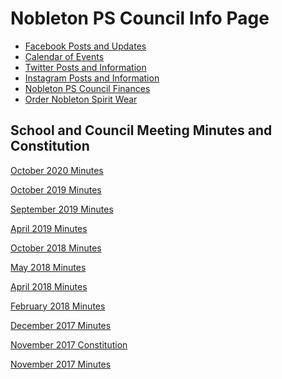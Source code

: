 <!DOCTYPE html PUBLIC "-//W3C//DTD XHTML 1.0 Transitional//EN" "http://www.w3.org/TR/xhtml1/DTD/xhtml1-transitional.dtd">
<html xmlns="http://www.w3.org/1999/xhtml">
<head>
<meta http-equiv="Content-Type" content="text/html; charset=utf-8" />
<title>NobletonPS Council</title>
</head>

<body>
<div>
  <h1>Nobleton PS Council Info Page</h1>
</div>
<div>
  <ul>
    <li><a href="https://www.facebook.com/nobletonpsschoolcouncil" target="_new">Facebook Posts and Updates</a></li>
    <li><a href="http://www.yrdsb.ca/schools/nobleton.ps/NewsEvents/Pages/School-Calendar.aspx" target="_new">Calendar of Events</a></li>
    <li><a href="https://twitter.com/nbltnpscouncil" target="_new">Twitter Posts and Information</a></li>
    <li><a href="https://www.instagram.com/nobletonpscouncil/" target="_new">Instagram Posts and Information</a></li>
    <li><a href="https://docs.google.com/spreadsheets/d/1AnD7vF6arMfX7dOspB7r3l4DAxNlft8vS3d-osGb1kw/edit?usp=sharing" target="_new">Nobleton PS Council Finances</a></li>
    <li><a href="http://urstore.ca/schools/ca/ontario/nobleton/nobleton-public-school" target="_new">Order Nobleton Spirit Wear</a></li>
  </ul>
</div>
<div>
  <div>
    <h2>School and Council Meeting Minutes and Constitution</h2>
    <p><a href="https://docs.google.com/document/d/1PXoj8TQFraM3JbSbu-MHZoMdYDGqZrVDRVJw5sIBcDU/edit?usp=sharing">October 2020 Minutes</a></p>
    <p><a href="https://docs.google.com/document/d/1-yHmV3JOGkHT_bFXAUEF9qQ5H6KZFcVaZNNyrSMTRBY/edit?usp=sharing">October 2019 Minutes</a></p>
    <p><a href="https://docs.google.com/document/d/15WDI-pgd_o7NQcoTUJmIpDnI3HrGpVpDnWo5k7TQw_Q/edit?usp=sharing">September 2019 Minutes</a></p>
    <p><a href="https://docs.google.com/document/d/101gkt5q-gG8rAG5o2tvDJGgiTLHKB7eScjcXjYOeYlo/edit?usp=sharing">April 2019 Minutes</a></p>
    <p><a href="https://docs.google.com/document/d/101gkt5q-gG8rAG5o2tvDJGgiTLHKB7eScjcXjYOeYlo/edit?usp=sharing">October 2018 Minutes</a></p>
    <p><a href="https://docs.google.com/document/d/101gkt5q-gG8rAG5o2tvDJGgiTLHKB7eScjcXjYOeYlo/edit?usp=sharing">May 2018 Minutes</a></p>
    <p><a href="https://docs.google.com/document/d/101gkt5q-gG8rAG5o2tvDJGgiTLHKB7eScjcXjYOeYlo/edit?usp=sharing">April 2018 Minutes</a></p>
    <p><a href="https://docs.google.com/document/d/1RXpUBC8-5MFu2FH0grmJkeDNNiiLuBx1PsdB2W-4guc/edit?usp=sharing">February 2018 Minutes</a></p>
    <p><a href="https://docs.google.com/document/d/19Uw5pnukqnwKZeyyr-W56dRZ1aE-FN-tLZdXYiyauak/edit?usp=sharing">December 2017 Minutes</a></p>
    <p><a href="https://docs.google.com/document/d/1XHXzv0MsyrvAXhtuVVEjzRfHSiCb4TZw5npNxfLTeyg/edit?usp=sharing">November 2017 Constitution</a></p>
    <p><a href="https://docs.google.com/document/d/1IUa57XSoz9SPtFZuZ1ZMSGW4iRyCCqtxwF7XUYS5gBg/edit?usp=sharing">November 2017 Minutes</a></p>
  </div>
</div>
</body>
</html>
